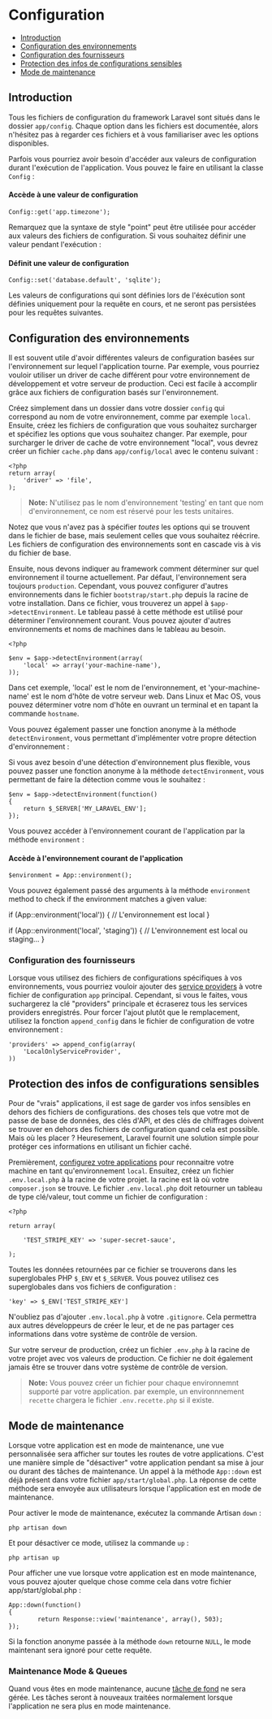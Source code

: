 # Configuration

- [Introduction](#introduction)
- [Configuration des environnements](#environment-configuration)
- [Configuration des fournisseurs](#provider-configuration)
- [Protection des infos de configurations sensibles](#protecting-sensitive-configuration)
- [Mode de maintenance](#maintenance-mode)

<a name="introduction"></a>
## Introduction

Tous les fichiers de configuration du framework Laravel sont situés dans le dossier `app/config`. Chaque option dans les fichiers est documentée, alors n'hésitez pas à regarder ces fichiers et à vous familiariser avec les options disponibles.

Parfois vous pourriez avoir besoin d'accéder aux valeurs de configuration durant l'exécution de l'application. Vous pouvez le faire en utilisant la classe `Config` :

#### Accède à une valeur de configuration

	Config::get('app.timezone');

Remarquez que la syntaxe de style "point" peut être utilisée pour accéder aux valeurs des fichiers de configuration. Si vous souhaitez définir une valeur pendant l'exécution :

#### Définit une valeur de configuration

	Config::set('database.default', 'sqlite');

Les valeurs de configurations qui sont définies lors de l'éxécution sont définies uniquement pour la requête en cours, et ne seront pas persistées pour les requêtes suivantes.

<a name="environment-configuration"></a>
## Configuration des environnements

Il est souvent utile d'avoir différentes valeurs de configuration basées sur l'environnement sur lequel l'application tourne. Par exemple, vous pourriez vouloir utiliser un driver de cache différent pour votre environnement de développement et votre serveur de production. Ceci est facile à accomplir grâce aux fichiers de configuration basés sur l'environnement.

Créez simplement dans un dossier dans votre dossier `config` qui correspond au nom de votre environnement, comme par exemple `local`. Ensuite, créez les fichiers de configuration que vous souhaitez surcharger et spécifiez les options que vous souhaitez changer. Par exemple, pour surcharger le driver de cache de votre environnement "local", vous devrez créer un fichier `cache.php` dans `app/config/local` avec le contenu suivant :

	<?php
	return array(
		'driver' => 'file',
	);

> **Note:** N'utilisez pas le nom d'environnement 'testing' en tant que nom d'environnement, ce nom est réservé pour les tests unitaires.

Notez que vous n'avez pas à spécifier _toutes_ les options qui se trouvent dans le fichier de base, mais seulement celles que vous souhaitez réécrire. Les fichiers de configuration des environnements sont en cascade vis à vis du fichier de base.

Ensuite, nous devons indiquer au framework comment déterminer sur quel environnement il tourne actuellement. Par défaut, l'environnement sera toujours `production`. Cependant, vous pouvez configurer d'autres environnements dans le fichier `bootstrap/start.php` depuis la racine de votre installation. Dans ce fichier, vous trouverez un appel à `$app->detectEnvironment`. Le tableau passé à cette méthode est utilisé pour déterminer l'environnement courant. Vous pouvez ajouter d'autres environnements et noms de machines dans le tableau au besoin.

	<?php

	$env = $app->detectEnvironment(array(
		'local' => array('your-machine-name'),
	));

Dans cet exemple, 'local' est le nom de l'environnement, et 'your-machine-name' est le nom d'hôte de votre serveur web. Dans Linux et Mac OS, vous pouvez déterminer votre nom d'hôte en ouvrant un terminal et en tapant la commande `hostname`.

Vous pouvez également passer une fonction anonyme à la méthode `detectEnvironment`, vous permettant d'implémenter votre propre détection d'environnement :

Si vous avez besoin d'une détection d'environnement plus flexible, vous pouvez passer une fonction anonyme à la méthode `detectEnvironment`, vous permettant de faire la détection comme vous le souhaitez :


	$env = $app->detectEnvironment(function()
	{
		return $_SERVER['MY_LARAVEL_ENV'];
	});

Vous pouvez accéder à l'environnement courant de l'application par la méthode `environment` :

#### Accède à l'environnement courant de l'application

	$environment = App::environment();

Vous pouvez également passé des arguments à la méthode `environment ` method to check if the environment matches a given value:

  if (App::environment('local'))
  {
    // L'environnement est local
  }

  if (App::environment('local', 'staging'))
  {
    // L'environnement est local ou staging...
  }

<a name="provider-configuration"></a>
### Configuration des fournisseurs

Lorsque vous utilisez des fichiers de configurations spécifiques à vos environnements, vous pourriez vouloir ajouter des [service providers](/4.1/ioc#service-providers) à votre fichier de configuration `app` principal. Cependant, si vous le faites, vous suchargerez la clé "providers" principale et écraserez tous les services providers enregistrés. Pour forcer l'ajout plutôt que le remplacement, utilisez la fonction `append_config` dans le fichier de configuration de votre environnement :

	'providers' => append_config(array(
		'LocalOnlyServiceProvider',
	))

<a name="protecting-sensitive-configuration"></a>
## Protection des infos de configurations sensibles

Pour de "vrais" applications, il est sage de garder vos infos sensibles en dehors des fichiers de configurations. des choses tels que votre mot de passe de base de données, des clés d'API, et des clés de chiffrages doivent se trouver en dehors des fichiers de configuration quand cela est possible. Mais où les placer ? Heuresement, Laravel fournit une solution simple pour protéger ces informations en utilisant un fichier caché.

Premièrement, [configurez votre applications](/4.1/configuration#environment-configuration) pour reconnaitre votre machine en tant qu'environnement `local`. Ensuitez, créez un fichier `.env.local.php` à la racine de votre projet. la racine est là où votre `composer.json` se trouve. Le fichier `.env.local.php` doit retourner un tableau de type clé/valeur, tout comme un fichier de configuration :

	<?php

	return array(

		'TEST_STRIPE_KEY' => 'super-secret-sauce',

	);

Toutes les données retournées par ce fichier se trouverons dans les superglobales PHP `$_ENV` et `$_SERVER`. Vous pouvez utilisez ces superglobales dans vos fichiers de configuration :

	'key' => $_ENV['TEST_STRIPE_KEY']

N'oubliez pas d'ajouter `.env.local.php` à votre `.gitignore`. Cela permettra aux autres développeurs de créer le leur, et de ne pas partager ces informations dans votre système de contrôle de version.

Sur votre serveur de production, créez un fichier `.env.php` à la racine de votre projet avec vos valeurs de production. Ce fichier ne doit également jamais être se trouver dans votre système de contrôle de version.

> **Note:** Vous pouvez créer un fichier pour chaque environnemnt supporté par votre application. par exemple, un environnnement `recette` chargera le fichier `.env.recette.php` si il existe.

<a name="maintenance-mode"></a>
## Mode de maintenance

Lorsque votre application est en mode de maintenance, une vue personnalisée sera afficher sur toutes les routes de votre applications. C'est une manière simple de "désactiver" votre application pendant sa mise à jour ou durant des tâches de maintenance. Un appel à la méthode `App::down` est déjà présent dans votre fichier `app/start/global.php`. La réponse de cette méthode sera envoyée aux utilisateurs lorsque l'application est en mode de maintenance.

Pour activer le mode de maintenance, exécutez la commande Artisan `down` :

	php artisan down

Et pour désactiver ce mode, utilisez la commande `up` :

	php artisan up

Pour afficher une vue lorsque votre application est en mode maintenance, vous pouvez ajouter quelque chose comme cela dans votre fichier app/start/global.php :

	App::down(function()
	{
    		return Response::view('maintenance', array(), 503);
	});

Si la fonction anonyme passée à la méthode `down` retourne `NULL`, le mode maintenant sera ignoré pour cette requête.

### Maintenance Mode & Queues

Quand vous êtes en mode maintenance, aucune [tâche de fond](/4.1/queues) ne sera gérée. Les tâches seront à nouveaux traitées normalement lorsque l'application ne sera plus en mode maintenance.
